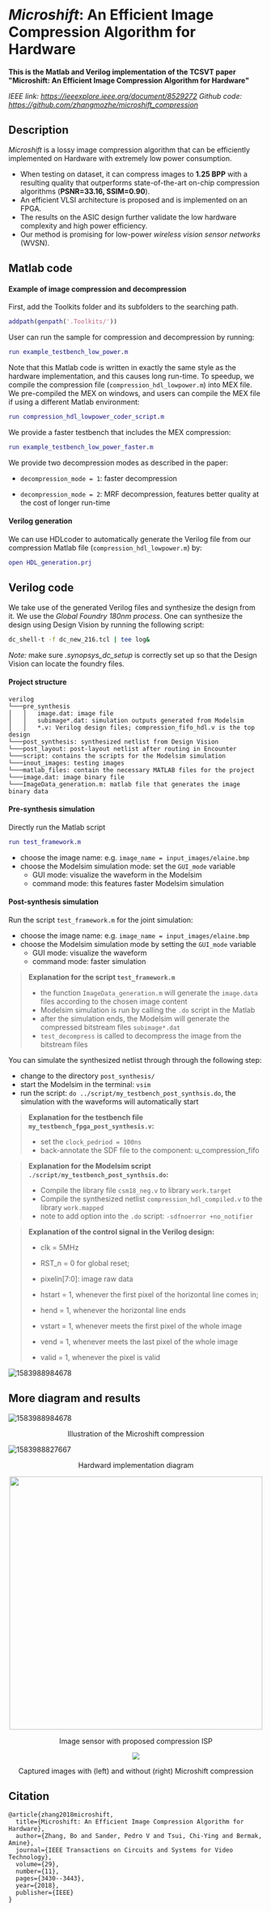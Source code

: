 # *Microshift*: An Efficient Image Compression Algorithm for Hardware

**This is the Matlab and Verilog implementation of the TCSVT paper "Microshift: An Efficient Image Compression Algorithm for Hardware"**

*IEEE link: <https://ieeexplore.ieee.org/document/8529272>*
*Github code: <https://github.com/zhangmozhe/microshift_compression>*


## Description

*Microshift* is a lossy image compression algorithm that can be efficiently implemented on Hardware with extremely low power consumption. 

- When testing on dataset, it can compress images to **1.25 BPP** with a resulting quality that outperforms state-of-the-art on-chip compression algorithms (**PSNR=33.16, SSIM=0.90**). 
- An efficient VLSI architecture is proposed and is implemented on an FPGA. 
- The results on the ASIC design further validate the low hardware complexity and high power efficiency.
- Our method is promising for low-power *wireless vision sensor networks* (WVSN).



## Matlab code

#### Example of image compression and decompression

First, add the Toolkits folder and its subfolders to the searching path. 

```matlab
addpath(genpath('.Toolkits/'))
```

User can run the sample for compression and decompression by running:

```matlab
run example_testbench_low_power.m
```

Note that this Matlab code is written in exactly the same style as the hardware implementation, and this causes long run-time. To speedup, we compile the compression file (`compression_hdl_lowpower.m`) into MEX file. We pre-compiled the MEX on windows, and users can compile the MEX file if using a different Matlab environment:

```matlab
run compression_hdl_lowpower_coder_script.m
```

We provide a faster testbench that includes the MEX compression:

```matlab
run example_testbench_low_power_faster.m
```

We provide two decompression modes as described in the paper:

- `decompression_mode = 1`: faster decompression

- `decompression_mode = 2`: MRF decompression, features better quality at the cost of longer run-time

#### Verilog generation

We can use HDLcoder to automatically generate the Verilog file from our compression Matlab file (`compression_hdl_lowpower.m`) by:

```matlab
open HDL_generation.prj
```



## Verilog code

We take use of the generated Verilog files and synthesize the design from it.  We use the *Global Foundry 180nm process*. One can synthesize the design using Design Vision by running the following script:

```bash
dc_shell-t -f dc_new_216.tcl | tee log&
```

*Note:* make sure *.synopsys_dc_setup* is correctly set up so that the Design Vision can locate the foundry files.

#### Project structure

```
verilog
└───pre_synthesis
│   │   image.dat: image file
│   │   subimage*.dat: simulation outputs generated from Modelsim
│   │	*.v: Verilog design files; compression_fifo_hdl.v is the top design
└───post_synthesis: synthesized netlist from Design Vision
└───post_layout: post-layout netlist after routing in Encounter
└───script: contains the scripts for the Modelsim simulation
└───inout_images: testing images
└───matlab_files: contain the necessary MATLAB files for the project
└───image.dat: image binary file
└───ImageData_generation.m: matlab file that generates the image binary data
```

#### Pre-synthesis simulation

Directly run the Matlab script

```matlab
run test_framework.m
```

- choose the image name: e.g. `image_name = input_images/elaine.bmp`
- choose the Modelsim simulation mode: set the `GUI_mode` variable
  - GUI mode: visualize the waveform in the Modelsim
  - command mode: this features faster Modelsim simulation

#### Post-synthesis simulation

Run the script `test_framework.m` for the joint simulation:

- choose the image name: e.g. `image_name = input_images/elaine.bmp`
- choose the Modelsim simulation mode by setting the `GUI_mode` variable
  - GUI mode: visualize the waveform
  - command mode: faster simulation

> **Explanation for the script `test_framework.m`**
>
> - the function `ImageData_generation.m` will generate the `image.data` files according to the chosen image content
> - Modelsim simulation is run by calling the `.do` script in the Matlab
> - after the simulation ends, the Modelsim will generate the compressed bitstream files `subimage*.dat` 
> - `test_decompress` is called to decompress the image from the bitstream files
>

You can simulate the synthesized netlist through through the following step:

- change to the directory `post_synthesis/`
- start the Modelsim in the terminal: `vsim`
- run the script: `do ../script/my_testbench_post_synthsis.do`, the simulation with the waveforms will automatically start

> **Explanation for the testbench file `my_testbench_fpga_post_synthesis.v`:**
>
> - set the `clock_pedriod = 100ns`
> - back-annotate the SDF file to the component: u_compression_fifo

> **Explanation for the Modelsim script `./script/my_testbench_post_synthsis.do`:**
>
> - Compile the library file `csm18_neg.v` to library `work.target`
> - Compile the synthesized netlist `compression_hdl_compiled.v` to the library `work.mapped`
> - note to add option into the `.do` script: `-sdfnoerror +no_notifier`

> **Explanation of the control signal in the Verilog design:**
>
> - clk = 5MHz
>
> - RST_n = 0 for global reset; 
>
> - pixelin[7:0]: image raw data
>
> - hstart = 1, whenever the first pixel of the horizontal line comes in;  
>
> - hend = 1, whenever the horizontal line ends
>
> - vstart = 1, whenever meets the first pixel of the whole image
>
> - vend = 1, whenever meets the last pixel of the whole image
>
> - valid = 1, whenever the pixel is valid

![1583988984678](images/control_signal.png)



## More diagram and results

![1583988984678](images/1583988984678.png)

<div align="center">
Illustration of the Microshift compression
</div>

![1583988827667](images/1583988827667.png)
<div align="center">
Hardward implementation diagram
</div>
<p align="center">
<img src="images/chip.jpg" width=500px />
</p>

<div align="center">
Image sensor with proposed compression ISP
</div>

<p align="center">
<img src="images/1583989451848.png" style="zoom:85%" />
</p>

<div align="center">
Captured images with (left) and without (right) Microshift compression
</div>



## Citation

```
@article{zhang2018microshift,
  title={Microshift: An Efficient Image Compression Algorithm for Hardware},
  author={Zhang, Bo and Sander, Pedro V and Tsui, Chi-Ying and Bermak, Amine},
  journal={IEEE Transactions on Circuits and Systems for Video Technology},
  volume={29},
  number={11},
  pages={3430--3443},
  year={2018},
  publisher={IEEE}
}
```






